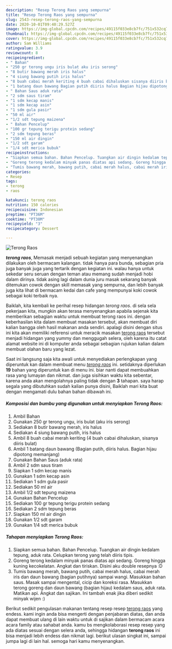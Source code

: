 ```yaml
---
description: "Resep Terong Raos yang sempurna"
title: "Resep Terong Raos yang sempurna"
slug: 2543-resep-terong-raos-yang-sempurna
date: 2020-10-01T09:40:29.527Z
image: https://img-global.cpcdn.com/recipes/49115f033e8cb7fc/751x532cq70/terong-raos-foto-resep-utama.jpg
thumbnail: https://img-global.cpcdn.com/recipes/49115f033e8cb7fc/751x532cq70/terong-raos-foto-resep-utama.jpg
cover: https://img-global.cpcdn.com/recipes/49115f033e8cb7fc/751x532cq70/terong-raos-foto-resep-utama.jpg
author: Sam Williams
ratingvalue: 3.9
reviewcount: 8
recipeingredient:
- " Bahan"
- "250 gr terong ungu iris bulat aku iris serong"
- "8 butir bawang merah iris halus"
- "4 siung bawang putih iris halus"
- "8 buah cabai merah keriting 4 buah cabai dihaluskan sisanya diiris bulat"
- "1 batang daun bawang Bagian putih diiris halus Bagian hijau dipotong memanjang"
- " Bahan Saus aduk rata"
- "2 sdm saus tiram"
- "1 sdm kecap manis"
- "1 sdm kecap asin"
- "1 sdm gula pasir"
- "50 ml air"
- "1/2 sdt tepung maizena"
- " Bahan Pencelup"
- "100 gr tepung terigu protein sedang"
- "2 sdm tepung beras"
- "150 ml air dingin"
- "1/2 sdt garam"
- "1/4 sdt merica bubuk"
recipeinstructions:
- "Siapkan semua bahan. Bahan Pencelup. Tuangkan air dingin kedalam tepung, aduk rata. Celupkan terong yang telah diiris tipis."
- "Goreng terong kedalam minyak panas diatas api sedang. Goreng hingga kuning kecokelatan. Angkat dan tiriskan. Disini aku double resepnya :D"
- "Tumis bawang merah, bawang putih, cabai merah halus, cabai merah iris dan daun bawang (bagian putihnya) sampai wangi. Masukkan bahan saus. Masak sampai mengental, cicip dan koreksi rasa. Masukkan terong goreng dan daun bawang (bagian hijau) kedalam saus, aduk rata. Matikan api. Angkat dan sajikan. Ini tambah enak jika diberi sedikit minyak wijen :)"
categories:
- Resep
tags:
- terong
- raos

katakunci: terong raos 
nutrition: 150 calories
recipecuisine: Indonesian
preptime: "PT36M"
cooktime: "PT30M"
recipeyield: "3"
recipecategory: Dessert

---
```



![Terong Raos](https://img-global.cpcdn.com/recipes/49115f033e8cb7fc/751x532cq70/terong-raos-foto-resep-utama.jpg)

<b><i>terong raos</i></b>, Memasak menjadi sebuah kegiatan yang menyenangkan dilakukan oleh bermacam kalangan. tidak hanya para bunda, sebagian pria juga banyak juga yang tertarik dengan kegiatan ini. walau hanya untuk sekedar seru seruan dengan teman atau memang sudah menjadi hobi dalam dirinya. tidak asing lagi dalam dunia juru masak sekarang banyak ditemukan cowok dengan skill memasak yang sempurna, dan lebih banyak juga kita lihat di bermacam kedai dan cafe yang mempunyai koki cowok sebagai koki terbaik nya.

Baiklah, kita kembali ke perihal resep hidangan <i>terong raos</i>. di sela sela pekerjaan kita, mungkin akan terasa menyenangkan apabila sejenak kita memberikan sebagian waktu untuk membuat terong raos ini. dengan keberhasilan kita dalam membuat masakan tersebut, akan membuat diri kalian bangga oleh hasil makanan anda sendiri. apalagi disini dengan situs ini kita akan memiliki referensi untuk meracik masakan <u>terong raos</u> tersebut menjadi hidangan yang yummy dan menggugah selera, oleh karena itu catat alamat website ini di komputer anda sebagai sebagian rujukan kalian dalam membuat olahan baru yang lezat.




Saat ini langsung saja kita awali untuk menyediakan perlengkapan yang diperuntuk kan dalam membuat menu <u><i>terong raos</i></u> ini. setidaknya diperlukan <b>19</b> bahan yang diperuntuk kan di menu ini. biar nanti dapat membuahkan rasa yang lumayan dan nikmat. dan juga sisihkan waktu kita sebentar, karena anda akan mengolahnya paling tidak dengan <b>3</b> tahapan. saya harap segala yang dibutuhkan sudah kalian punya disini, Baiklah mari kita buat dengan mengamati dulu bahan bahan dibawah ini.

<!--inarticleads1-->

##### Komposisi dan bumbu yang digunakan untuk menyiapkan Terong Raos:

1. Ambil  Bahan
1. Gunakan 250 gr terong ungu, iris bulat (aku iris serong)
1. Sediakan 8 butir bawang merah, iris halus
1. Sediakan 4 siung bawang putih, iris halus
1. Ambil 8 buah cabai merah keriting (4 buah cabai dihaluskan, sisanya diiris bulat)
1. Ambil 1 batang daun bawang (Bagian putih, diiris halus. Bagian hijau dipotong memanjang)
1. Gunakan  Bahan Saus (aduk rata)
1. Ambil 2 sdm saus tiram
1. Siapkan 1 sdm kecap manis
1. Gunakan 1 sdm kecap asin
1. Sediakan 1 sdm gula pasir
1. Sediakan 50 ml air
1. Ambil 1/2 sdt tepung maizena
1. Gunakan  Bahan Pencelup
1. Sediakan 100 gr tepung terigu protein sedang
1. Sediakan 2 sdm tepung beras
1. Siapkan 150 ml air dingin
1. Gunakan 1/2 sdt garam
1. Gunakan 1/4 sdt merica bubuk




<!--inarticleads2-->

##### Tahapan menyiapkan Terong Raos:

1. Siapkan semua bahan. Bahan Pencelup. Tuangkan air dingin kedalam tepung, aduk rata. Celupkan terong yang telah diiris tipis.
1. Goreng terong kedalam minyak panas diatas api sedang. Goreng hingga kuning kecokelatan. Angkat dan tiriskan. Disini aku double resepnya :D
1. Tumis bawang merah, bawang putih, cabai merah halus, cabai merah iris dan daun bawang (bagian putihnya) sampai wangi. Masukkan bahan saus. Masak sampai mengental, cicip dan koreksi rasa. Masukkan terong goreng dan daun bawang (bagian hijau) kedalam saus, aduk rata. Matikan api. Angkat dan sajikan. Ini tambah enak jika diberi sedikit minyak wijen :)




Berikut sedikit pengulasan makanan tentang resep resep <u>terong raos</u> yang endess. kami ingin anda bisa mengerti dengan penjabaran diatas, dan anda dapat membuat ulang di lain waktu untuk di sajikan dalam bermacam acara acara family atau sahabat anda. kamu bs mengkolaborasi resep resep yang ada diatas sesuai dengan selera anda, sehingga hidangan <b>terong raos</b> ini bisa menjadi lebih endess dan nikmat lagi. berikut ulasan singkat ini, sampai jumpa lagi di lain hal. semoga hari kamu menyenangkan.
